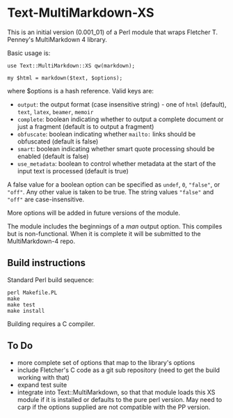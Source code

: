 Text-MultiMarkdown-XS
=====================

This is an initial version (0.001_01) of a Perl module that wraps Fletcher T. Penney's
MultiMarkdown 4 library.

Basic usage is:

    use Text::MultiMarkdown::XS qw(markdown);

    my $html = markdown($text, $options);

where $options is a hash reference.  Valid keys are:

* `output`: the output format (case insensitive string) - one of `html` (default), `text`,
   `latex`, `beamer`, `memoir`
* `complete`: boolean indicating whether to output a complete document or just a fragment
  (default is to output a fragment)
* `obfuscate`: boolean indicating whether `mailto:` links should be obfuscated (default is false)
* `smart`: boolean indicating whether smart quote processing should be enabled (default is false)
* `use_metadata`: boolean to control whether metadata at the start of the input text is
  processed (default is true)

A false value for a boolean option can be specified as `undef`, `0`, `"false"`, or
`"off"`.  Any other value is taken to be true.  The string values `"false"` and `"off"`
are case-insensitive.

More options will be added in future versions of the module.

The module includes the beginnings of a _man_ output option.  This compiles but is
non-functional.  When it is complete it will be submitted to the MultiMarkdown-4 repo.


Build instructions
------------------

Standard Perl build sequence:

    perl Makefile.PL
    make
    make test
    make install

Building requires a C compiler.


To Do
-----

* more complete set of options that map to the library's options
* include Fletcher's C code as a git sub repository (need to get the build working with that)
* expand test suite
* integrate into Text::MultiMarkdown, so that that module loads this XS module if it is
  installed or defaults to the pure perl version.  May need to carp if the options
  supplied are not compatible with the PP version.